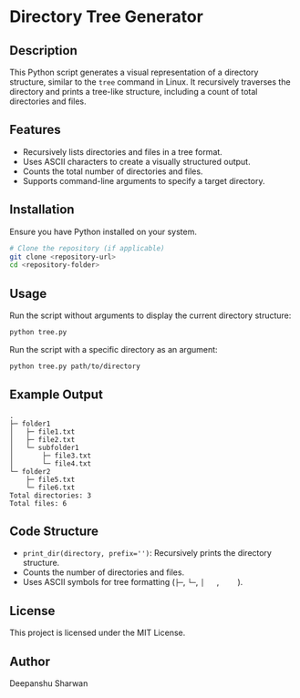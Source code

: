 # Directory Tree Generator

## Description
This Python script generates a visual representation of a directory structure, similar to the `tree` command in Linux. It recursively traverses the directory and prints a tree-like structure, including a count of total directories and files.

## Features
- Recursively lists directories and files in a tree format.
- Uses ASCII characters to create a visually structured output.
- Counts the total number of directories and files.
- Supports command-line arguments to specify a target directory.

## Installation
Ensure you have Python installed on your system.

```sh
# Clone the repository (if applicable)
git clone <repository-url>
cd <repository-folder>
```

## Usage
Run the script without arguments to display the current directory structure:

```sh
python tree.py
```

Run the script with a specific directory as an argument:

```sh
python tree.py path/to/directory
```

## Example Output
```
.
├─ folder1
│   ├─ file1.txt
│   ├─ file2.txt
│   └─ subfolder1
│       ├─ file3.txt
│       └─ file4.txt
└─ folder2
    ├─ file5.txt
    └─ file6.txt
Total directories: 3
Total files: 6
```

## Code Structure
- `print_dir(directory, prefix='')`: Recursively prints the directory structure.
- Counts the number of directories and files.
- Uses ASCII symbols for tree formatting (`├─`, `└─`, `│   `, `    `).

## License
This project is licensed under the MIT License.

## Author
Deepanshu Sharwan

